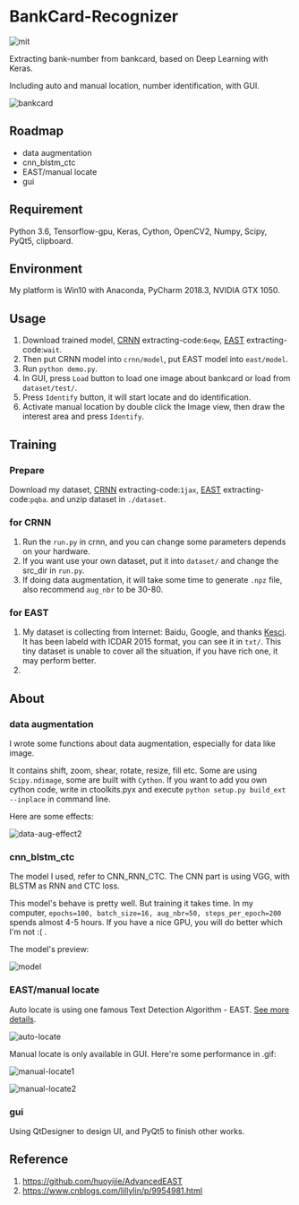 # BankCard-Recognizer

![mit](https://img.shields.io/github/license/mashape/apistatus.svg)

Extracting bank-number from bankcard, based on Deep Learning with Keras.

Including auto and manual location, number identification, with GUI.

![bankcard](https://github.com/ShawnHXH/BankCard-Recognizer/blob/master/gui/icon/bankcard.png)


## Roadmap
* data augmentation
* cnn_blstm_ctc
* EAST/manual locate
* gui

## Requirement
Python 3.6, Tensorflow-gpu, Keras, Cython, OpenCV2, Numpy, Scipy, PyQt5, clipboard.

## Environment
My platform is Win10 with Anaconda, PyCharm 2018.3, NVIDIA GTX 1050.

## Usage
1. Download trained model, [CRNN](https://pan.baidu.com/s/1Cyj1YHhHxlX-3Lgj0vQ35A) extracting-code:`6eqw`, 
[EAST]() extracting-code:`wait`. 
2. Then put CRNN model into `crnn/model`, put EAST model into `east/model`.
3. Run `python demo.py`.
4. In GUI, press `Load` button to load one image about bankcard or load from `dataset/test/`. 
5. Press `Identify` button, it will start locate and do identification.
6. Activate manual location by double click the Image view, then draw the interest area and press `Identify`.

## Training
### Prepare
Download my dataset, [CRNN](https://pan.baidu.com/s/1Ji0ZOv-rMSPcN2W6uO0K5Q) extracting-code:`1jax`,
[EAST](https://pan.baidu.com/s/1UL1OdLEL-uNRQl8d11NkeQ) extracting-code:`pqba`. and unzip dataset in `./dataset`.

### for CRNN
1. Run the `run.py` in crnn, and you can change some parameters depends on your hardware.
2. If you want use your own dataset, put it into `dataset/` and change the src_dir in `run.py`.
3. If doing data augmentation, it will take some time to generate `.npz` file, also recommend `aug_nbr` to be 30-80.
### for EAST
1. My dataset is collecting from Internet: Baidu, Google, and thanks [Kesci](https://www.kesci.com/home/dataset/5954cf1372ead054a5e25870). It has been labeld with ICDAR 2015 format, you can see it in `txt/`. This tiny dataset is unable to cover all the situation, if you have rich one, it may perform better.
2. 

## About
### data augmentation
I wrote some functions about data augmentation, especially for data like image.

It contains shift, zoom, shear, rotate, resize, fill etc. Some are using `Scipy.ndimage`, some are built with `Cython`.
If you want to add you own cython code, write in ctoolkits.pyx and execute `python setup.py build_ext --inplace` in command line.

Here are some effects:

![data-aug-effect2](https://github.com/ShawnHXH/BankCard-Recognizer/blob/master/aug/effects/data-aug2.png)

### cnn_blstm_ctc
The model I used, refer to CNN_RNN_CTC. The CNN part is using VGG, with BLSTM as RNN and CTC loss.

This model's behave is pretty well. But training it takes time. In my computer, `epochs=100, batch_size=16, aug_nbr=50, steps_per_epoch=200`
spends almost 4-5 hours. If you have a nice GPU, you will do better which I'm not :( .

The model's preview:

![model](https://github.com/ShawnHXH/BankCard-Recognizer/blob/master/crnn/model/model.png)

### EAST/manual locate

Auto locate is using one famous Text Detection Algorithm - EAST. [See more details](https://zhuanlan.zhihu.com/p/37504120).

![auto-locate]()

Manual locate is only available in GUI. Here're some performance in .gif:

![manual-locate1](https://github.com/ShawnHXH/BankCard-Recognizer/blob/master/gui/readme/manual-1.gif)

![manual-locate2](https://github.com/ShawnHXH/BankCard-Recognizer/blob/master/gui/readme/manual-2.gif)

### gui
Using QtDesigner to design UI, and PyQt5 to finish other works.

## Reference
1. https://github.com/huoyijie/AdvancedEAST
2. https://www.cnblogs.com/lillylin/p/9954981.html 
